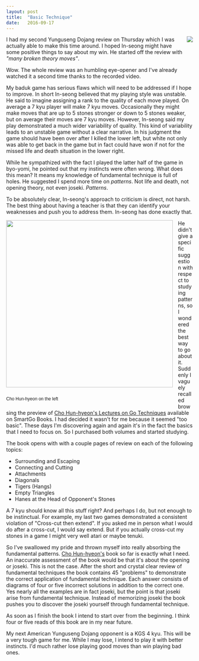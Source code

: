```yaml
---
layout: post
title:  "Basic Technique"
date:   2016-09-17
---
```


<image style="float: right; margin-left: 1em; margin-bottom: 0.5em"
       src="http://swannodette.github.io/baduk/assets/images/crosscut.png"></image>

I had my second Yunguseng Dojang review on Thursday which I was
actually able to make this time around. I hoped In-seong might have
some positive things to say about my win. He started off the review
with *"many broken theory moves"*.

Wow. The whole review was an humbling eye-opener and I've already
watched it a second time thanks to the recorded video.

My baduk game has serious flaws which will need to be addressed if I
hope to improve. In short In-seong believed that my playing style was
unstable. He said to imagine assigning a rank to the quality of
each move played. On average a 7 kyu player will make 7 kyu
moves. Occasionally they might make moves that are up to 5 stones
stronger or down to 5 stones weaker, but on average their moves are 7
kyu moves. However, In-seong said my play demonstrated a much
wider variability of quality. This kind of variability leads to an unstable game
without a clear narrative. In his judgment the game should have been
over after I killed the lower left, but white not only was able to get
back in the game but in fact could have won if not for the missed life
and death situation in the lower right.

While he sympathized with the fact I played the latter half of the
game in byo-yomi, he pointed out that my instincts were often
wrong. What does this mean? It means my knowledge of fundamental
technique is full of holes. He suggested I spend more time on
*patterns*. Not life and death, not opening theory, not even
joseki. *Patterns*.

To be absolutely clear, In-seong's approach to criticism is direct, not
harsh. The best thing about having a teacher is that they can identify
your weaknesses and push you to address them. In-seong has done
exactly that.

<div style="float: left; margin-right: 1em; margin-bottom: 0.5em">
<image width="450"
       src="http://swannodette.github.io/baduk/assets/images/cho_hun_hyeon.jpg"></image>
<p style="padding-top: 1em; font-size: 12px; font-family: sans-serif;">
Cho Hun-hyeon on the left
</p>
</div>

He didn't give a specific suggestion with respect to studying
patterns, so I wondered the best way to go about it. Suddenly I
vaguely recalled browsing the preview of
[Cho Hun-hyeon's Lectures on Go Techniques](http://senseis.xmp.net/?ChoHunHyeonsLecturesOnGoTechniques)
available on SmartGo Books. I had decided it wasn't for me because it
seemed "too basic". These days I'm discovering again and again it's in
the fact the basics that I need to focus on. So I purchased both
volumes and started studying.

The book opens with with a couple pages of review on each of the following
topics:

* Surrounding and Escaping
* Connecting and Cutting
* Attachments
* Diagonals
* Tigers (Hangs)
* Empty Triangles
* Hanes at the Head of Opponent's Stones

A 7 kyu should know all this stuff right? And perhaps I do, but not
enough to be instinctual. For example, my last two games demonstrated
a consistent violation of "Cross-cut then extend". If you asked me in
person what I would do after a cross-cut, I would say extend. But if
you actually cross-cut my stones in a game I might very well atari or
maybe tenuki.

So I've swallowed my pride and thrown myself into really absorbing the
fundamental
patterns. [Cho Hun-hyeon's](http://senseis.xmp.net/?ChoHunHyeon) book
so far is exactly what I need. An inaccurate assessment of the book
would be that it's about the opening or joseki. This is not the
case. After the short and crystal clear review of fundamental
techniques the book contains 45 "problems" to demonstrate the correct
application of fundamental technique. Each answer consists of diagrams
of four or five incorrect solutions in addition to the correct
one. Yes nearly all the examples are in fact joseki, but the point is
that joseki arise from fundamental technique. Instead of memorizing
joseki the book pushes you to discover the joseki yourself through
fundamental technique.

As soon as I finish the book I intend to start over from the
beginning. I think four or five reads of this book are in my near
future.

My next American Yunguseng Dojang opponent is a KGS 4 kyu. This will
be a very tough game for me. While I may lose, I intend to play it
with better instincts. I'd much rather lose playing good moves than win
playing bad ones.

